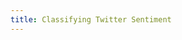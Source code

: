 ```yaml
---
title: Classifying Twitter Sentiment
---
```


<script>window.location.replace("classify-twitter-sentiment");</script>